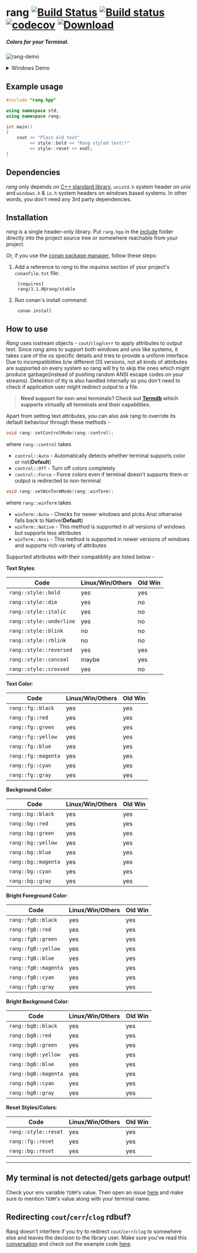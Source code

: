 # rang [![Build Status](https://travis-ci.org/agauniyal/rang.svg?branch=master)](https://travis-ci.org/agauniyal/rang) [![Build status](https://ci.appveyor.com/api/projects/status/jqpdoelli38h2a7w?svg=true)](https://ci.appveyor.com/project/agauniyal/rang) [![codecov](https://codecov.io/gh/agauniyal/rang/branch/master/graph/badge.svg)](https://codecov.io/gh/agauniyal/rang) [ ![Download](https://api.bintray.com/packages/agauniyal/rang/rang%3Arang/images/download.svg) ](https://bintray.com/agauniyal/rang/rang%3Arang/_latestVersion)

##### Colors for your Terminal.

![rang-demo](https://cloud.githubusercontent.com/assets/7630575/13501282/0bd00074-e18c-11e5-9848-5bd1f20566d9.gif)
<details>
 <summary>Windows Demo</summary>

![rang-windows-demo](https://cloud.githubusercontent.com/assets/11349690/19836886/8134975e-9ebe-11e6-9ee4-c4657784ff3b.gif)
</details>


Example usage
-------------

```c++
#include "rang.hpp"

using namespace std;
using namespace rang;

int main()
{
    cout << "Plain old text"
         << style::bold << "Rang styled text!!"
         << style::reset << endl;
}
```

Dependencies
------------
*rang* only depends on [C++ standard library](http://en.cppreference.com/w/cpp/header), `unistd.h` system header on unix and `windows.h` & `io.h` system headers on windows based systems. In other words, you don't need any 3rd party dependencies.


Installation
------------

*rang* is a single header-only library. Put `rang.hpp` in the [include](include) folder directly into the project source tree or somewhere reachable from your project.

Or, if you use the [conan package manager](https://www.conan.io/), follow these steps:

1. Add a reference to *rang* to the *requires* section of your project's `conanfile.txt` file:

        [requires]
        rang/3.1.0@rang/stable

2. Run conan's install command:

        conan install


## How to use

*Rang* uses iostream objects - `cout`/`clog`/`cerr` to apply attributes to output text. Since *rang* aims to support both windows and unix like systems, it takes care of the os specific details and tries to provide a uniform interface. Due to incompatiblities b/w different OS versions, not all kinds of attributes are supported on every system so rang will try to skip the ones which might produce garbage(instead of pushing random ANSI escape codes on your streams). Detection of tty is also handled internally so you don't need to check if application user might redirect output to a file.

> **Need support for non-ansi terminals? Check out [Termdb](https://github.com/agauniyal/termdb) which supports virtually all terminals and their capablities.**

Apart from setting text attributes, you can also ask rang to override its default behaviour through these methods -
```cpp
void rang::setControlMode(rang::control);
```
where `rang::control` takes
 - `control::Auto` - Automatically detects whether terminal supports color or not(**Default**)
 - `control::Off` - Turn off colors completely
 - `control::Force` - Force colors even if terminal doesn't supports them or output is redirected to non-terminal

```cpp
void rang::setWinTermMode(rang::winTerm);
```
where `rang::winTerm` takes
 - `winTerm::Auto` - Checks for newer windows and picks Ansi otherwise falls back to Native(**Default**)
 - `winTerm::Native` - This method is supported in all versions of windows but supports less attributes
 - `winTerm::Ansi` - This method is supported in newer versions of windows and supports rich variety of attributes


Supported attributes with their compatiblity are listed below -

**Text Styles**:

| Code | Linux/Win/Others | Old Win
| ---- | --------- | ------ |
| `rang::style::bold`      | yes   | yes   |
| `rang::style::dim`       | yes   | no    |
| `rang::style::italic`    | yes   | no    |
| `rang::style::underline` | yes   | no    |
| `rang::style::blink`     | no    | no    |
| `rang::style::rblink`    | no    | no    |
| `rang::style::reversed`  | yes   | yes   |
| `rang::style::conceal`   | maybe | yes   |
| `rang::style::crossed`   | yes   | no    |

**Text Color**:

| Code | Linux/Win/Others | Old Win
| ---- | --------- | ------ |
| `rang::fg::black`     | yes | yes |
| `rang::fg::red`       | yes | yes |
| `rang::fg::green`     | yes | yes |
| `rang::fg::yellow`    | yes | yes |
| `rang::fg::blue`      | yes | yes |
| `rang::fg::magenta`   | yes | yes |
| `rang::fg::cyan`      | yes | yes |
| `rang::fg::gray`      | yes | yes |

**Background Color**:

| Code | Linux/Win/Others | Old Win
| ---- | --------- | ------ |
| `rang::bg::black`     | yes | yes |
| `rang::bg::red`       | yes | yes |
| `rang::bg::green`     | yes | yes |
| `rang::bg::yellow`    | yes | yes |
| `rang::bg::blue`      | yes | yes |
| `rang::bg::magenta`   | yes | yes |
| `rang::bg::cyan`      | yes | yes |
| `rang::bg::gray`      | yes | yes |

**Bright Foreground Color**:

| Code | Linux/Win/Others | Old Win
| ---- | --------- | ------ |
| `rang::fgB::black`     | yes | yes |
| `rang::fgB::red`       | yes | yes |
| `rang::fgB::green`     | yes | yes |
| `rang::fgB::yellow`    | yes | yes |
| `rang::fgB::blue`      | yes | yes |
| `rang::fgB::magenta`   | yes | yes |
| `rang::fgB::cyan`      | yes | yes |
| `rang::fgB::gray`      | yes | yes |

**Bright Background Color**:

| Code | Linux/Win/Others | Old Win
| ---- | --------- | ------ |
| `rang::bgB::black`     | yes | yes |
| `rang::bgB::red`       | yes | yes |
| `rang::bgB::green`     | yes | yes |
| `rang::bgB::yellow`    | yes | yes |
| `rang::bgB::blue`      | yes | yes |
| `rang::bgB::magenta`   | yes | yes |
| `rang::bgB::cyan`      | yes | yes |
| `rang::bgB::gray`      | yes | yes |

**Reset Styles/Colors**:

| Code | Linux/Win/Others | Old Win
| ---- | --------- | ------ |
| `rang::style::reset`  | yes   | yes |
| `rang::fg::reset`     | yes   | yes |
| `rang::bg::reset`     | yes   | yes |

-----
## My terminal is not detected/gets garbage output!

Check your env variable `TERM`'s value. Then open an issue [here](https://github.com/agauniyal/rang/issues/new) and make sure to mention `TERM`'s value along with your terminal name.

## Redirecting `cout`/`cerr`/`clog` rdbuf?

Rang doesn't interfere if you try to redirect `cout`/`cerr`/`clog` to somewhere else and leaves the decision to the library user. Make sure you've read this [conversation](https://github.com/agauniyal/rang/pull/77#issuecomment-360991652) and check out the example code [here](https://gist.github.com/kingseva/a918ec66079a9475f19642ec31276a21).
